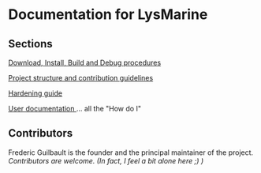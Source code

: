 # Documentation for LysMarine

## Sections

[ Download, Install, Build and Debug procedures ](doc/procedures/README.md)

[ Project structure and contribution guidelines ](doc/contrib/README.md)

[ Hardening guide ](doc/userdoc/hardening.md)

[ User documentation ](doc/userdoc/README.md) ... all the "How do I"




## Contributors
Frederic Guilbault is the founder and the principal maintainer of the project.
*Contributors are welcome. (In fact, I feel a bit alone here ;) )*
